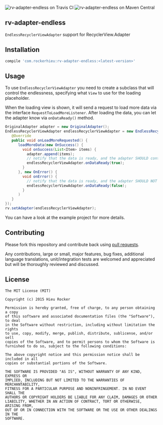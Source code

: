 ![rv-adapter-endless on Travis CI](https://travis-ci.org/rockerhieu/rv-adapter-endless.png?branch=master) ![rv-adapter-endless on Maven Central](https://maven-badges.herokuapp.com/maven-central/com.rockerhieu/rv-adapter-endless/badge.svg)

## rv-adapter-endless

`EndlessRecyclerViewAdapter` support for RecyclerView.Adapter

## Installation

```groovy
compile 'com.rockerhieu:rv-adapter-endless:<latest-version>'
```

## Usage

To use `EndlessRecyclerViewAdapter` you need to create a subclass that will control the endlessness, specifying what `View` to use for the loading placeholder.

When the loading view is shown, it will send a request to load more data via the interface `RequestToLoadMoreListener`. After loading the data, you can let the adapter know via `onDataReady()` method.

```java
OriginalAdapter adapter = new OriginalAdapter();
EndlessRecyclerViewAdapter endlessRecyclerViewAdapter = new EndlessRecyclerViewAdapter(this, adapter, new RequestToLoadMoreListener() {
   @Override
   public void onLoadMoreRequested() {
      loadMoreData(new OnSuccess() {
        void onSuccess(List<Item> items) {
          adapter.append(items);
          // notify that the data is ready, and the adapter SHOULD continue to load more
          endlessRecyclerViewAdapter.onDataReady(true);
        }
      }, new OnError() {
        void onError() {
          // notify that the data is ready, and the adapter SHOULD NOT continue to load more
          endlessRecyclerViewAdapter.onDataReady(false);
        }
      )
   }
});
rv.setAdapter(endlessRecyclerViewAdapter);
```

You can have a look at the example project for more details.

## Contributing

Please fork this repository and contribute back using
[pull requests](https://github.com/rockerhieu/rv-adapter-endless/pulls).

Any contributions, large or small, major features, bug fixes, additional
language translations, unit/integration tests are welcomed and appreciated
but will be thoroughly reviewed and discussed.

## License

```
The MIT License (MIT)

Copyright (c) 2015 Hieu Rocker

Permission is hereby granted, free of charge, to any person obtaining a copy
of this software and associated documentation files (the "Software"), to deal
in the Software without restriction, including without limitation the rights
to use, copy, modify, merge, publish, distribute, sublicense, and/or sell
copies of the Software, and to permit persons to whom the Software is
furnished to do so, subject to the following conditions:

The above copyright notice and this permission notice shall be included in all
copies or substantial portions of the Software.

THE SOFTWARE IS PROVIDED "AS IS", WITHOUT WARRANTY OF ANY KIND, EXPRESS OR
IMPLIED, INCLUDING BUT NOT LIMITED TO THE WARRANTIES OF MERCHANTABILITY,
FITNESS FOR A PARTICULAR PURPOSE AND NONINFRINGEMENT. IN NO EVENT SHALL THE
AUTHORS OR COPYRIGHT HOLDERS BE LIABLE FOR ANY CLAIM, DAMAGES OR OTHER
LIABILITY, WHETHER IN AN ACTION OF CONTRACT, TORT OR OTHERWISE, ARISING FROM,
OUT OF OR IN CONNECTION WITH THE SOFTWARE OR THE USE OR OTHER DEALINGS IN THE
SOFTWARE.
```
